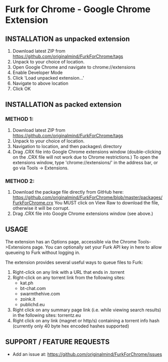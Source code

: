 # Furk for Chrome - Google Chrome Extension

INSTALLATION as unpacked extension
----------------------------------
1. Download latest ZIP from https://github.com/originalmind/FurkForChrome/tags
2. Unpack to your choice of location.
3. Open Google Chrome and navigate to chrome://extensions
4. Enable Developer Mode
5. Click 'Load unpacked extension...'
6. Navigate to above location
7. Click OK



INSTALLATION as packed extension
--------------------------------
### METHOD 1:
1. Download latest ZIP from https://github.com/originalmind/FurkForChrome/tags
2. Unpack to your choice of location.
3. Navigation to location, and then packages\ directory
4. Drag .CRX file into Google Chrome extensions window (double-clicking on the .CRX file will not work due to Chrome restrictions.) 
To open the extensions window, type 'chrome://extensions/' in the address bar, or go via Tools -> Extensions.

### METHOD 2:
1. Download the package file directly from GitHub here: https://github.com/originalmind/FurkForChrome/blob/master/packages/FurkForChrome.crx
You MUST click on View Raw to download the file, otherwise it will be corrupt.
2. Drag .CRX file into Google Chrome extensions window (see above.)



USAGE
-----
The extension has an Options page, accessible via the Chrome Tools->Extensions page.
You can optionally set your Furk API key in here to allow queueing to Furk without logging in.

The extension provides several useful ways to queue files to Furk:

1. Right-click on any link with a URL that ends in .torrent
2. Right-click on any torrent link from the following sites: 
    - kat.ph
	- bt-chat.com
	- swarmthehive.com
	- zoink.it
	- publichd.eu
3. Right click on any summary page link (i.e. while viewing search results) in the following sites: torrentz.eu
4. Right click on any link (magnet or http/s) containing a torrent info hash (currently only 40 byte hex encoded hashes supported)




SUPPORT / FEATURE REQUESTS
----------------------------
+ Add an issue at: https://github.com/originalmind/FurkForChrome/issues
